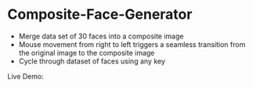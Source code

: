 # Composite-Face-Generator
* Merge data set of 30 faces into a composite image
* Mouse movement from right to left triggers a seamless transition from the original image to the composite image
* Cycle through dataset of faces using any key

Live Demo: 
